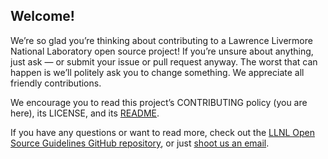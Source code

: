 ## Welcome!

We’re so glad you’re thinking about contributing to a Lawrence Livermore
National Laboratory open source project! If you’re unsure about anything, just
ask — or submit your issue or pull request anyway. The worst that can happen is
we’ll politely ask you to change something. We appreciate all friendly
contributions.

We encourage you to read this project’s CONTRIBUTING policy (you are here), its
LICENSE, and its
[README](https://github.com/llnl/open-source-guidelines/blob/master/README.md).

If you have any questions or want to read more, check out the [LLNL Open Source
Guidelines GitHub repository]( https://github.com/LLNL/open-source-guidelines),
or just [shoot us an email](mailto:github-admin@llnl.gov).
